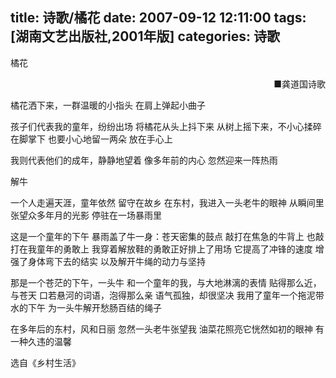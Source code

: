 title: 诗歌/橘花
date: 2007-09-12 12:11:00
tags: [湖南文艺出版社,2001年版]
categories: 诗歌
---
 <p>橘花</p> 
 <p align="right"> ■龚道国诗歌</p> 
 <p>橘花洒下来，一群温暖的小指头 在肩上弹起小曲子</p> 
 <p>孩子们代表我的童年，纷纷出场 将橘花从头上抖下来 从树上摇下来，不小心揉碎在脚掌下 也要小心地留一两朵 放在手心上</p> 
 <p>我则代表他们的成年，静静地望着 像多年前的内心 忽然迎来一阵热雨</p> 
 <p> 解牛</p> 
 <p>一个人走遍天涯，童年依然 留守在故乡 在东村，我进入一头老牛的眼神 从瞬间里张望众多年月的光影 停驻在一场暴雨里</p> 
<!-- more --><p>这是一个童年的下午 暴雨盖了牛一身：苍天密集的鼓点 敲打在焦急的牛背上 也敲打在我童年的勇敢上 我穿着解放鞋的勇敢正好排上了用场 它提高了冲锋的速度 增强了身体弯下去的结实 以及解开牛绳的动力与坚持</p> 
 <p>那是一个苍茫的下午，一头牛 和一个童年的我，与大地淋漓的表情 贴得那么近，与苍天 口若悬河的词语，泡得那么亲 语气孤独，却很坚决 我用了童年一个拖泥带水的下午 为一头牛解开愁肠百结的绳子</p> 
 <p>在多年后的东村，风和日丽 忽然一头老牛张望我 油菜花照亮它恍然如初的眼神 有一种久违的温馨</p> 
 <p>选自《乡村生活》</p> 
